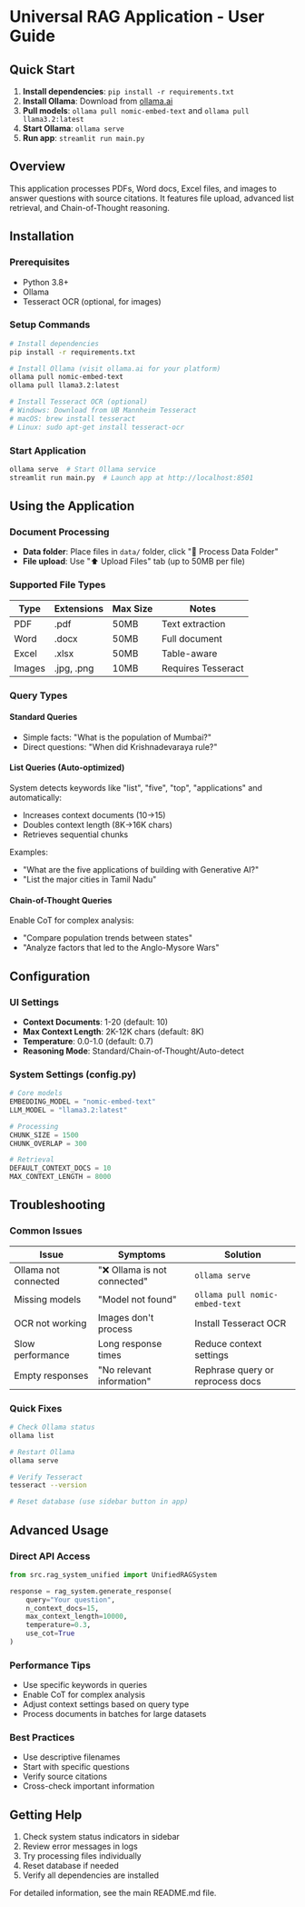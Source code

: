 # Universal RAG Application - User Guide

## Quick Start

1. **Install dependencies**: `pip install -r requirements.txt`
2. **Install Ollama**: Download from [ollama.ai](https://ollama.ai/)
3. **Pull models**: `ollama pull nomic-embed-text` and `ollama pull llama3.2:latest`
4. **Start Ollama**: `ollama serve`
5. **Run app**: `streamlit run main.py`

## Overview

This application processes PDFs, Word docs, Excel files, and images to answer questions with source citations. It features file upload, advanced list retrieval, and Chain-of-Thought reasoning.

## Installation

### Prerequisites
- Python 3.8+
- Ollama
- Tesseract OCR (optional, for images)

### Setup Commands
```bash
# Install dependencies
pip install -r requirements.txt

# Install Ollama (visit ollama.ai for your platform)
ollama pull nomic-embed-text
ollama pull llama3.2:latest

# Install Tesseract OCR (optional)
# Windows: Download from UB Mannheim Tesseract
# macOS: brew install tesseract
# Linux: sudo apt-get install tesseract-ocr
```

### Start Application
```bash
ollama serve  # Start Ollama service
streamlit run main.py  # Launch app at http://localhost:8501
```

## Using the Application

### Document Processing
- **Data folder**: Place files in `data/` folder, click "🚀 Process Data Folder"
- **File upload**: Use "⬆️ Upload Files" tab (up to 50MB per file)

### Supported File Types
| Type | Extensions | Max Size | Notes |
|------|------------|----------|-------|
| PDF | .pdf | 50MB | Text extraction |
| Word | .docx | 50MB | Full document |
| Excel | .xlsx | 50MB | Table-aware |
| Images | .jpg, .png | 10MB | Requires Tesseract |

### Query Types

#### Standard Queries
- Simple facts: "What is the population of Mumbai?"
- Direct questions: "When did Krishnadevaraya rule?"

#### List Queries (Auto-optimized)
System detects keywords like "list", "five", "top", "applications" and automatically:
- Increases context documents (10→15)
- Doubles context length (8K→16K chars)
- Retrieves sequential chunks

Examples:
- "What are the five applications of building with Generative AI?"
- "List the major cities in Tamil Nadu"

#### Chain-of-Thought Queries
Enable CoT for complex analysis:
- "Compare population trends between states"
- "Analyze factors that led to the Anglo-Mysore Wars"

## Configuration

### UI Settings
- **Context Documents**: 1-20 (default: 10)
- **Max Context Length**: 2K-12K chars (default: 8K)
- **Temperature**: 0.0-1.0 (default: 0.7)
- **Reasoning Mode**: Standard/Chain-of-Thought/Auto-detect

### System Settings (config.py)
```python
# Core models
EMBEDDING_MODEL = "nomic-embed-text"
LLM_MODEL = "llama3.2:latest"

# Processing
CHUNK_SIZE = 1500
CHUNK_OVERLAP = 300

# Retrieval
DEFAULT_CONTEXT_DOCS = 10
MAX_CONTEXT_LENGTH = 8000
```

## Troubleshooting

### Common Issues

| Issue | Symptoms | Solution |
|-------|----------|----------|
| Ollama not connected | "❌ Ollama is not connected" | `ollama serve` |
| Missing models | "Model not found" | `ollama pull nomic-embed-text` |
| OCR not working | Images don't process | Install Tesseract OCR |
| Slow performance | Long response times | Reduce context settings |
| Empty responses | "No relevant information" | Rephrase query or reprocess docs |

### Quick Fixes
```bash
# Check Ollama status
ollama list

# Restart Ollama
ollama serve

# Verify Tesseract
tesseract --version

# Reset database (use sidebar button in app)
```

## Advanced Usage

### Direct API Access
```python
from src.rag_system_unified import UnifiedRAGSystem

response = rag_system.generate_response(
    query="Your question",
    n_context_docs=15,
    max_context_length=10000,
    temperature=0.3,
    use_cot=True
)
```

### Performance Tips
- Use specific keywords in queries
- Enable CoT for complex analysis
- Adjust context settings based on query type
- Process documents in batches for large datasets

### Best Practices
- Use descriptive filenames
- Start with specific questions
- Verify source citations
- Cross-check important information

## Getting Help

1. Check system status indicators in sidebar
2. Review error messages in logs
3. Try processing files individually
4. Reset database if needed
5. Verify all dependencies are installed

For detailed information, see the main README.md file.
